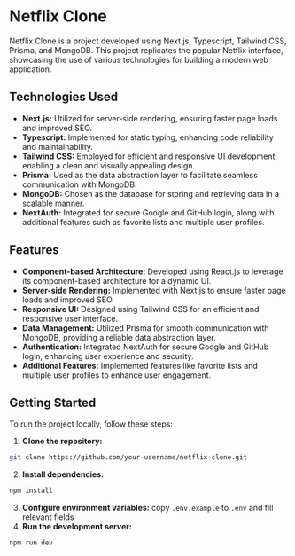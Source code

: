 # Netflix Clone
Netflix Clone is a project developed using Next.js, Typescript, Tailwind CSS, Prisma, and MongoDB. This project replicates the popular Netflix interface, showcasing the use of various technologies for building a modern web application.

## Technologies Used
* **Next.js:** Utilized for server-side rendering, ensuring faster page loads and improved SEO.
* **Typescript:** Implemented for static typing, enhancing code reliability and maintainability.
* **Tailwind CSS:** Employed for efficient and responsive UI development, enabling a clean and visually appealing design.
* **Prisma:** Used as the data abstraction layer to facilitate seamless communication with MongoDB.
* **MongoDB:** Chosen as the database for storing and retrieving data in a scalable manner.
* **NextAuth:** Integrated for secure Google and GitHub login, along with additional features such as favorite lists and multiple user profiles.

## Features
* **Component-based Architecture:** Developed using React.js to leverage its component-based architecture for a dynamic UI.
* **Server-side Rendering:** Implemented with Next.js to ensure faster page loads and improved SEO.
* **Responsive UI:** Designed using Tailwind CSS for an efficient and responsive user interface.
* **Data Management:** Utilized Prisma for smooth communication with MongoDB, providing a reliable data abstraction layer.
* **Authentication:** Integrated NextAuth for secure Google and GitHub login, enhancing user experience and security.
* **Additional Features:** Implemented features like favorite lists and multiple user profiles to enhance user engagement.

## Getting Started
To run the project locally, follow these steps:

1. **Clone the repository:**
```bash
git clone https://github.com/your-username/netflix-clone.git
```
2. **Install dependencies:**
```bash
npm install
```
3. **Configure environment variables:** copy `.env.example` to `.env` and fill relevant fields
4. **Run the development server:**
```bash
npm run dev
```